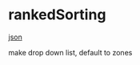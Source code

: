# rankedSorting
[json](https://splatoon3.ink/data/schedules.json)

make drop down list, default to zones
